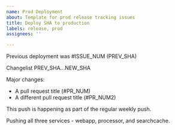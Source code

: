 ```yaml
---
name: Prod Deployment
about: Template for prod release tracking issues
title: Deploy SHA to production
labels: release, prod
assignees: ''

---
```


Previous deployment was #ISSUE_NUM (PREV_SHA)

Changelist PREV_SHA...NEW_SHA

Major changes:
- A pull request title (#PR_NUM)
- A different pull request title (#PR_NUM2)

This push is happening as part of the regular weekly push.

Pushing all three services - webapp, processor, and searchcache.
